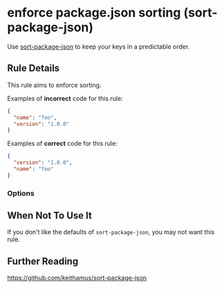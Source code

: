 # enforce package.json sorting (sort-package-json)

Use [sort-package-json](https://www.npmjs.com/package/sort-package-json) to keep your keys in a predictable order.


## Rule Details

This rule aims to enforce sorting.

Examples of **incorrect** code for this rule:

```json
{
  "name": "foo",
  "version": "1.0.0"
}
```

Examples of **correct** code for this rule:

```json
{
  "version": "1.0.0",
  "name": "foo"
}
```

### Options



## When Not To Use It

If you don't like the defaults of `sort-package-json`, you may not want this rule.

## Further Reading

https://github.com/keithamus/sort-package-json
